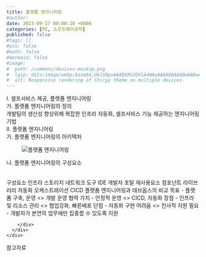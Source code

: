 ```yaml
---
title: 플랫폼 엔지니어링
#author: 
date: 2023-09-27 00:00:10 +0800
categories: [PE, 소프트웨어공학]
published: false
#tags: []
#pin: false
#math: false
#mermaid: false
#image:
#  path: /commons/devices-mockup.png
#  lqip: data:image/webp;base64,UklGRpoAAABXRUJQVlA4WAoAAAAQAAAADwAABwAAQUxQSDIAAAARL0AmbZurmr57yyIiqE8oiG0bejIYEQTgqiDA9vqnsUSI6H+oAERp2HZ65qP/VIAWAFZQOCBCAAAA8AEAnQEqEAAIAAVAfCWkAALp8sF8rgRgAP7o9FDvMCkMde9PK7euH5M1m6VWoDXf2FkP3BqV0ZYbO6NA/VFIAAAA
#  alt: Responsive rendering of Chirpy theme on multiple devices.
---
```


<div class="post-wrap">
  <div class="para">
    <div class="para-title">
      I. 셀프서비스 제공, 플랫폼 엔지니어링
    </div>
    <div class="para-cntnt">
      <div class="para">
        <div class="para-title">
          가. 플랫폼 엔지니어링의 정의
        </div>
        <div class="para-cntnt">
            개발팀의 생산성 향상위해 복잡한 인프라 자동화, 셀프서비스 기능 제공하는 엔지니어링 기법
        </div>
      </div>
    </div>
  </div>
  
  <div class="para">
    <div class="para-title">
      II. 플랫폼 엔지니어링
    </div>
    <div class="para-cntnt">
      <div class="para">
        <div class="para-title">
          가. 플랫폼 엔지니어링의 아키텍처
        </div>
        <div class="para-cntnt">
          <figure class="post-figure">
            <img src="/assets/img/posts/플랫폼-엔지니어링.png" alt="플랫폼 엔지니어링">
<!--            <figcaption>Source: Unveiling the Metaverse: Exploring Emerging Trends, Multifaceted Perspectives, and Future Challenges</figcaption>-->
          </figure>
        </div>
      </div>
      <div class="para">
        <div class="para-title">
          나. 플랫폼 엔지니어링의 구성요소
        </div>
        <div class="para-cntnt">
          <table class="post-table">
          </table>
          구성요소
  인프라
    스토리지
    네트워크
  도구
    IDE
    개발자 포탈
  재사용요소
    컴포넌트
    라이브러리
  자동화
    오케스트레이션
    CICD
플랫폼 엔지니어링과 데브옵스의 비교
  목표 - 플랫폼 구축, 운영 &lt;&gt; 개발 운영 협력
  가치 - 안정적 운영 &lt;&gt; CICD, 자동화
  장점 - 인프라 및 리소스 관리 &lt;&gt; 협업강화, 빠른배포
  단점 - 자동화 구현 어려움 &lt;&gt; 전사적 지원 필요
- 개발자가 본연의 업무에만 집중할 수 있도록 지원

        </div>
      </div>
    </div>
  </div>

  <div class="refr-wrap">
    <div class="refr-title">
        참고자료
    </div>
    <ol class="refr-list">
    <!--    <li>(나현식, 최대선) <a target="_blank" href="https://scienceon.kisti.re.kr/commons/util/originalView.do?cn=JAKO202225948430499&oCn=JAKO202225948430499&dbt=JAKO&journal=NJOU00291864">메타버스 보안 위협 요소 및 대응 방안 검토</a></li>-->
    <!--    <li>(M. Uddin, S. Manickam, H. Ullah, M. Obaidat and A. Dandoush) <a target="_blank" href="https://ieeexplore.ieee.org/abstract/document/10138386">Unveiling the Metaverse: Exploring Emerging Trends, Multifaceted Perspectives, and Future Challenges</a></li>-->
    </ol>
  </div>
</div>
